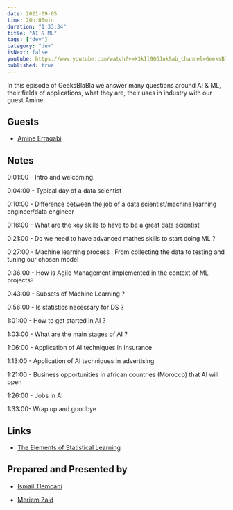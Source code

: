 ```yaml
---
date: 2021-09-05
time: 20h:00min
duration: "1:33:34"
title: "AI & ML"
tags: ["dev"]
category: "dev"
isNext: false
youtube: https://www.youtube.com/watch?v=X3kIl90GJnk&ab_channel=GeeksBlaBla
published: true
---
```


In this episode of GeeksBlaBla we answer many questions around AI & ML, their fields of applications, what they are, their uses in industry with our guest Amine.

## Guests

- [Amine Erraqabi](https://www.linkedin.com/in/amine-erraqabi-35711a96/)

## Notes

0:01:00 - Intro and welcoming.

0:04:00 - Typical day of a data scientist

0:10:00 - Difference between the job of a data scientist/machine learning engineer/data engineer

0:16:00 - What are the key skills to have to be a great data scientist

0:21:00 - Do we need to have advanced mathes skills to start doing ML ?

0:27:00 - Machine learning process : From collecting the data to testing and tuning our chosen model

0:36:00 - How is Agile Management implemented in the context of ML projects?

0:43:00 - Subsets of Machine Learning ?

0:56:00 - Is statistics necessary for DS ?

1:01:00 - How to get started in AI ?

1:03:00 - What are the main stages of AI ?

1:06:00 - Application of AI techniques in insurance

1:13:00 - Application of AI techniques in advertising

1:21:00 - Business opportunities in african countries (Morocco) that AI will open

1:26:00 - Jobs in AI

1:33:00- Wrap up and goodbye

## Links

- [The Elements of Statistical Learning](https://web.stanford.edu/~hastie/ElemStatLearn/)

## Prepared and Presented by

- [Ismail Tlemcani](https://twitter.com/Ismailtlem)

- [Meriem Zaid](https://twitter.com/_iMeriem)

